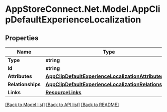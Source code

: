 # AppStoreConnect.Net.Model.AppClipDefaultExperienceLocalization

## Properties

Name | Type | Description | Notes
------------ | ------------- | ------------- | -------------
**Type** | **string** |  | 
**Id** | **string** |  | 
**Attributes** | [**AppClipDefaultExperienceLocalizationAttributes**](AppClipDefaultExperienceLocalizationAttributes.md) |  | [optional] 
**Relationships** | [**AppClipDefaultExperienceLocalizationRelationships**](AppClipDefaultExperienceLocalizationRelationships.md) |  | [optional] 
**Links** | [**ResourceLinks**](ResourceLinks.md) |  | [optional] 

[[Back to Model list]](../README.md#documentation-for-models) [[Back to API list]](../README.md#documentation-for-api-endpoints) [[Back to README]](../README.md)

